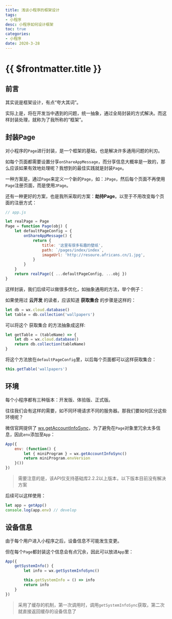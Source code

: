 ```yaml
---
title: 浅谈小程序的框架设计
tags: 
- 小程序
desc: 小程序如何设计框架
toc: true
categories:
- 小程序
date: 2020-3-28
---
```


# {{ $frontmatter.title }}

## 前言

其实说是框架设计，有点“夸大其词”。

实际上是，将在开发当中遇到的问题，统一抽象，通过全局封装的方式解决。而这样封装处理，就称为了我所称的“框架”。

<!-- more -->

## 封装Page

对小程序的`Page`进行封装，是一个框架的基础，也是解决许多通用问题的利刃。

如每个页面都需要设置分享`onShareAppMessage`，而分享信息大概率是一致的，那么应该如果有效地处理呢？我想到的最佳实践就是封装`Page`。

一种方案是，通过`Page`来定义一个新的`Page`，如：`JPage`，然后每个页面不再使用`Page`注册页面，而是使用`JPage`。

还有一种更好的方案，也是我所采取的方案：**劫持Page**。以至于不用改变每个页面的注册方式：

```js
// app.js

let realPage = Page
Page = function Page(obj) {
    let defaultPageConfig = {
        onShareAppMessage() {
            return {
                title: '这里有很多有趣的壁纸',
                path: `/pages/index/index`,
                imageUrl: 'http://resoure.africans.cn/1.jpg',
            }
        }
    }
    return realPage({ ...defaultPageConfig, ...obj })
}
```

这样封装，我们后续可以做很多优化，如抽象通用的方法，举个例子：

如果使用过 **云开发** 的读者，应该知道 **获取集合** 的步骤是这样的：

```js
let db = wx.cloud.database()
let table = db.collection('wallpapers')
```

可以将这个 获取集合 的方法抽象成这样:

```js
let getTable = (tableName) => {
    let db = wx.cloud.database()
    return db.collection(tableName)
}
```

将这个方法放在`defaultPageConfig`里，以后每个页面都可以这样获取集合：

```js
this.getTable('wallpapers')
```

## 环境

每个小程序都有三种版本：开发版、体验版、正式版。

往往我们会有这样的需要，如不同环境请求不同的服务器。那我们要如何区分这些环境呢？

微信官网提供了 [wx.getAccountInfoSync](https://developers.weixin.qq.com/miniprogram/dev/api/open-api/account-info/wx.getAccountInfoSync.html)，为了避免在`Page`对象里冗余太多信息，因此`env`添加至`App`：

```js
App({
    env: (function() {
        let { miniProgram } = wx.getAccountInfoSync()
        return miniProgram.envVersion
    }())
})
```

> 需要注意的是，该API仅支持基础库2.2.2以上版本，以下版本目前没有解决方案


后续可以这样使用：

```js
let app = getApp()
console.log(app.env) // develop
```
## 设备信息

由于每个用户进入小程序之后，设备信息不可能发生变更。

但在每个`Page`都封装这个信息会有点冗余，因此可以放进`App`里：

```js
App({
    getSystemInfo() {
        let info = wx.getSystemInfoSync()

        this.getSystemInfo = () => info
        return info
    }
})
```

> 采用了缓存的机制，第一次调用时，调用`getSystemInfoSync`获取，第二次就直接返回缓存的设备信息了